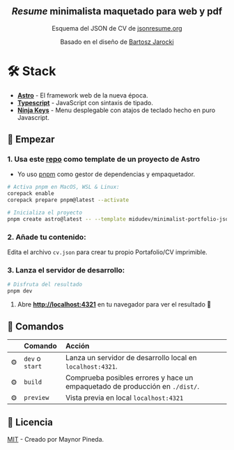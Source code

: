 <div align="center">
    <h2>
        <em>Resume</em> minimalista maquetado para web y pdf
    </h2>
    <p>
    Esquema del JSON de CV de <a href="https://jsonresume.org/schema/">jsonresume.org</a>
    </p>
    <p>
        Basado en el diseño de <a href="https://github.com/BartoszJarocki/cv">Bartosz Jarocki</a>
    </p>
</div>

# 🛠️ Stack

- [**Astro**](https://astro.build/) - El framework web de la nueva época.
- [**Typescript**](https://www.typescriptlang.org/) - JavaScript con sintaxis de tipado.
- [**Ninja Keys**](https://github.com/ssleptsov/ninja-keys) - Menu desplegable con atajos de teclado hecho en puro
  Javascript.

## 🚀 Empezar

### 1. Usa este [repo](https://github.com/QhorinElManco/minimalist-portfolio-json) como template de un proyecto de Astro

- Yo uso [pnpm](https://pnpm.io/installation) como gestor de dependencias y empaquetador.

```bash
# Activa pnpm en MacOS, WSL & Linux:
corepack enable
corepack prepare pnpm@latest --activate

# Inicializa el proyecto
pnpm create astro@latest -- --template midudev/minimalist-portfolio-json
```

### 2. Añade tu contenido:

Edita el archivo `cv.json` para crear tu propio Portafolio/CV imprimible.

### 3. Lanza el servidor de desarrollo:

```bash
# Disfruta del resultado
pnpm dev
```

1. Abre [**http://localhost:4321**](http://localhost:4321/) en tu navegador para ver el resultado 🚀

## 🧞 Comandos

|    | Comando         | Acción                                                                       |
|:---|:----------------|:-----------------------------------------------------------------------------|
| ⚙️ | `dev` o `start` | Lanza un servidor de desarrollo local en  `localhost:4321`.                  |
| ⚙️ | `build`         | Comprueba posibles errores y hace un empaquetado de producción en `./dist/`. |
| ⚙️ | `preview`       | Vista previa en local `localhost:4321`                                       |                                |

## 🔑 Licencia

[MIT](LICENSE.txt) - Creado por Maynor Pineda.

